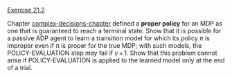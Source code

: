[Exercise 21.2](ex_2/)

Chapter [complex-decisions-chapter](#/) defined a
**proper policy** for an MDP as one that is
guaranteed to reach a terminal state. Show that it is possible for a
passive ADP agent to learn a transition model for which its policy $\pi$
is improper even if $\pi$ is proper for the true MDP; with such models,
the POLICY-EVALUATION step may fail if $\gamma{{\,=\,}}1$. Show that this problem cannot
arise if POLICY-EVALUATION is applied to the learned model only at the end of a trial.
